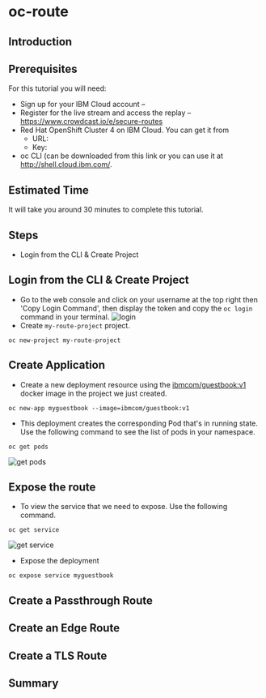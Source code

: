 # oc-route
## Introduction
## Prerequisites
For this tutorial you will need:
- Sign up for your IBM Cloud account – 
- Register for the live stream and access the replay – https://www.crowdcast.io/e/secure-routes
- Red Hat OpenShift Cluster 4 on IBM Cloud. You can get it from
  - URL: 
  - Key: 
- oc CLI (can be downloaded from this link or you can use it at http://shell.cloud.ibm.com/.
## Estimated Time
It will take you around 30 minutes to complete this tutorial.
## Steps
- Login from the CLI & Create Project

## Login from the CLI & Create Project
- Go to the web console and click on your username at the top right then 'Copy Login Command', then display the token and copy the ```oc login``` command in your terminal.
![login](https://user-images.githubusercontent.com/36239840/97104809-26821500-16d0-11eb-936e-c2b7fb914523.JPG)<br>
- Create ```my-route-project``` project.
```
oc new-project my-route-project
```
## Create Application
- Create a new deployment resource using the [ibmcom/guestbook:v1](https://hub.docker.com/r/ibmcom/guestbook/tags) docker image in the project we just created.
```
oc new-app myguestbook --image=ibmcom/guestbook:v1
```
- This deployment creates the corresponding Pod that's in running state. Use the following command to see the list of pods in your namespace.
```
oc get pods
```
![get pods](https://user-images.githubusercontent.com/36239840/97298061-5534f280-186c-11eb-9dbb-982f2f1c20e0.JPG)

## Expose the route
- To view the service that we need to expose. Use the following command.<br>
```
oc get service
```
![get service](https://user-images.githubusercontent.com/36239840/97298080-5d8d2d80-186c-11eb-8574-e39b2cb48105.JPG)

- Expose the deployment
```
oc expose service myguestbook 
```
## Create a Passthrough Route
## Create an Edge Route
## Create a TLS Route
## Summary

